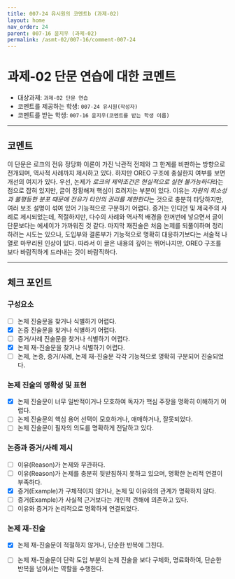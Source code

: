 ```yaml
---
title: 007-24 유시원의 코멘트b (과제-02) 
layout: home
nav_order: 24
parent: 007-16 윤지우 (과제-02)
permalink: /asmt-02/007-16/comment-007-24
---
```


# 과제-02 단문 연습에 대한 코멘트

- 대상과제: `과제-02 단문 연습`
- 코멘트를 제공하는 학생: `007-24 유시원(작성자)` 
- 코멘트를 받는 학생: `007-16 윤지우(코멘트를 받는 학생 이름)` 

---

## 코멘트

이 단문은 로크의 전유 정당화 이론이 가진 낙관적 전제와 그 한계를 비판하는 방향으로 전개되며, 역사적 사례까지 제시하고 있다. 하지만 OREO 구조에 충실한지 여부를 보면 개선의 여지가 있다. 우선, 논제가 *로크의 제약조건은 현실적으로 실현 불가능하다*라는 점으로 잡혀 있지만, 글이 장황해져 핵심이 흐려지는 부분이 있다. 이유는 *자원의 희소성과 불평등한 분포 때문에 전유가 타인의 권리를 제한한다*는 것으로 충분히 타당하지만, 여러 보조 설명이 섞여 있어 기능적으로 구분하기 어렵다. 증거는 인디언 및 제국주의 사례로 제시되었는데, 적절하지만, 다수의 사례와 역사적 배경을 한꺼번에 넣으면서 글이 단문보다는 에세이가 가까워진 것 같다. 마지막 재진술은 처음 논제를 되풀이하며 정리하려는 시도는 있으나, 도입부와 결론부가 기능적으로 명확히 대응하기보다는 서술적 나열로 마무리된 인상이 있다. 따라서 이 글은 내용의 깊이는 뛰어나지만, OREO 구조를 보다 바람직하게 드러내는 것이 바람직하다. 

---

## 체크 포인트

### **구성요소**
- [ ] 논제 진술문을 찾거나 식별하기 어렵다.
- [x] 논증 진술문을 찾거나 식별하기 어렵다.
- [ ] 증거/사례 진술문을 찾거나 식별하기 어렵다.
- [x] 논제 재-진술문을 찾거나 식별하기 어렵다.
- [ ] 논제, 논증, 증거/사례, 논제 재-진술문 각각 기능적으로 명확히 구분되어 진술되었다.

### **논제 진술의 명확성 및 표현**  
- [x] 논제 진술문이 너무 일반적이거나 모호하여 독자가 핵심 주장을 명확히 이해하기 어렵다.  
- [ ] 논제 진술문의 핵심 용어 선택이 모호하거나, 애매하거나, 잘못되었다.  
- [ ] 논제 진술문이 필자의 의도를 명확하게 전달하고 있다.  

### **논증과 증거/사례 제시**  
- [ ] 이유(Reason)가 논제와 무관하다.
- [ ] 이유(Reason)가 논제를 충분히 뒷받침하지 못하고 있으며, 명확한 논리적 연결이 부족하다.  
- [x] 증거(Example)가 구체적이지 않거나, 논제 및 이유와의 관계가 명확하지 않다. 
- [ ] 증거(Example)가 사실적 근거보다는 개인적 견해에 의존하고 있다.  
- [ ] 이유와 증거가 논리적으로 명확하게 연결되었다.  

### **논제 재-진술**  
- [x] 논제 재-진술문이 적절하지 않거나, 단순한 반복에 그친다.   
- [ ] 논제 재-진술문이 단락 도입 부분의 논제 진술을 보다 구체화, 명료화하여, 단순한 반복을 넘어서는 역할을 수행한다.  

